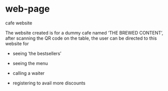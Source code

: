 # web-page
cafe website

The website created is for a dummy cafe named ‘THE BREWED CONTENT’, after scanning the QR code on the table, the user can be directed to this website for 

- seeing ‘the bestsellers’

- seeing the menu

- calling a waiter

- registering to avail more discounts
